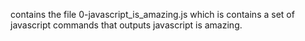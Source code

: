contains the file 0-javascript_is_amazing.js which is contains a set of javascript commands that outputs javascript is amazing.
